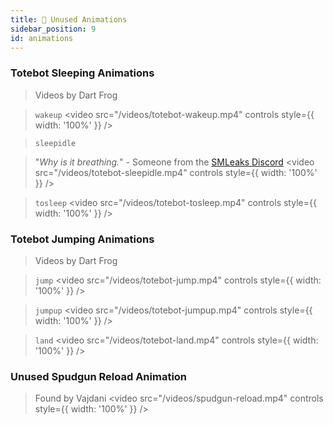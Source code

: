 ```yaml
---
title: 🎥 Unused Animations
sidebar_position: 9
id: animations
---
```


### Totebot Sleeping Animations
> Videos by Dart Frog

> `wakeup`
<video
  src="/videos/totebot-wakeup.mp4"
  controls
  style={{ width: '100%' }}
/>

> `sleepidle`

> "*Why is it breathing.*" - Someone from the [SMLeaks Discord](pathname:///discord)
<video
  src="/videos/totebot-sleepidle.mp4"
  controls
  style={{ width: '100%' }}
/>

> `tosleep`
<video
  src="/videos/totebot-tosleep.mp4"
  controls
  style={{ width: '100%' }}
/>

### Totebot Jumping Animations
> Videos by Dart Frog

> `jump`
<video
  src="/videos/totebot-jump.mp4"
  controls
  style={{ width: '100%' }}
/>

> `jumpup`
<video
  src="/videos/totebot-jumpup.mp4"
  controls
  style={{ width: '100%' }}
/>

> `land`
<video
  src="/videos/totebot-land.mp4"
  controls
  style={{ width: '100%' }}
/>

### Unused Spudgun Reload Animation
> Found by Vajdani
<video
  src="/videos/spudgun-reload.mp4"
  controls
  style={{ width: '100%' }}
/>